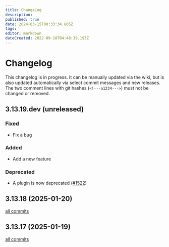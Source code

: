 ```yaml
---
title: ChangeLog
description: 
published: true
date: 2024-03-15T00:33:34.805Z
tags: 
editor: markdown
dateCreated: 2022-09-18T04:48:39.193Z
---
```


# Changelog
This changelog is in progress. It can be manually updated via the wiki, but is also updated automatically via select commit messages and new releases. The two comment lines with git hashes (`<!---a1234--->`) must not be changed or removed.

<!---345282dafb789006d27653f28d651003dcf19012--->

## 3.13.19.dev (unreleased)
### Fixed
- Fix a bug

### Added
- Add a new feature

### Deprecated
- A plugin is now deprecated ([#1522](https://github.com/Flexget/Flexget/issues/1522))

<!---659bf21e5852415df1463c124ef67b30189b4a37--->

## 3.13.18 (2025-01-20)
[all commits](https://github.com/Flexget/Flexget/compare/v3.13.17...v3.13.18)

## 3.13.17 (2025-01-19)
[all commits](https://github.com/Flexget/Flexget/compare/v3.13.16...v3.13.17)
